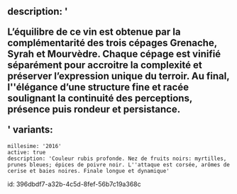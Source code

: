 description: '<p>L’équilibre de ce vin est obtenue par la complémentarité des trois cépages Grenache, Syrah et Mourvèdre. Chaque cépage est vinifié séparément pour accroitre la complexité et préserver l’expression unique du terroir. Au final, l''élégance d’une structure fine et racée soulignant la continuité des perceptions, présence puis rondeur et persistance.</p>'
variants:
  -
    millesime: '2016'
    active: true
    description: 'Couleur rubis profonde. Nez de fruits noirs: myrtilles, prunes bleues; épices de poivre noir. L''attaque est corsée, arômes de cerise et baies noires. Finale longue et dynamique'
id: 396dbdf7-a32b-4c5d-8fef-56b7c19a368c
